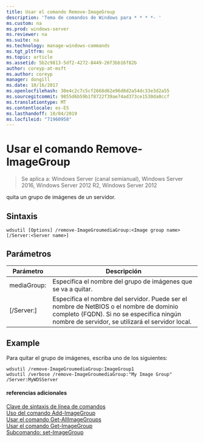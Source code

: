```yaml
---
title: Usar el comando Remove-ImageGroup
description: 'Tema de comandos de Windows para * * * *- '
ms.custom: na
ms.prod: windows-server
ms.reviewer: na
ms.suite: na
ms.technology: manage-windows-commands
ms.tgt_pltfrm: na
ms.topic: article
ms.assetid: 5b2c9813-5df2-4272-8449-26f3bb16f82b
author: coreyp-at-msft
ms.author: coreyp
manager: dongill
ms.date: 10/16/2017
ms.openlocfilehash: 30e4c2c7c5cf2668d62e96d8d2a54dc33e3d2a55
ms.sourcegitcommit: 9855d6b59b1f8722f39ae74ad373ce1530da0ccf
ms.translationtype: MT
ms.contentlocale: es-ES
ms.lasthandoff: 10/04/2019
ms.locfileid: "71960958"
---
```

# <a name="using-the-remove-imagegroup-command"></a>Usar el comando Remove-ImageGroup

>Se aplica a: Windows Server (canal semianual), Windows Server 2016, Windows Server 2012 R2, Windows Server 2012

quita un grupo de imágenes de un servidor.
## <a name="syntax"></a>Sintaxis
```
wdsutil [Options] /remove-ImageGroumediaGroup:<Image group name> [/Server:<Server name>]
```
## <a name="parameters"></a>Parámetros
|Parámetro|Descripción|
|-------|--------|
mediaGroup: <Image group name>|Especifica el nombre del grupo de imágenes que se va a quitar.|
|[/Server:<Server name>]|Especifica el nombre del servidor. Puede ser el nombre de NetBIOS o el nombre de dominio completo (FQDN). Si no se especifica ningún nombre de servidor, se utilizará el servidor local.|
## <a name="BKMK_examples"></a>Example
Para quitar el grupo de imágenes, escriba uno de los siguientes:
```
wdsutil /remove-ImageGroumediaGroup:ImageGroup1
wdsutil /verbose /remove-ImageGroumediaGroup:"My Image Group" /Server:MyWDSServer 
```
#### <a name="additional-references"></a>referencias adicionales
[Clave de sintaxis de línea de comandos](command-line-syntax-key.md)  
[Uso del comando Add-ImageGroup](using-the-add-imagegroup-command.md)  
[Usar el comando Get-AllImageGroups](using-the-get-allimagegroups-command.md)  
[Usar el comando Get-ImageGroup](using-the-get-imagegroup-command.md)  
[Subcomando: set-ImageGroup](subcommand-set-imagegroup.md)  
